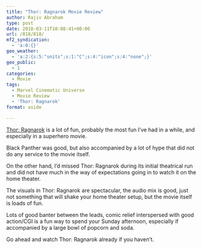 ```yaml
---
title: "Thor: Ragnarok Movie Review"
author: Rajiv Abraham
type: post
date: 2018-03-11T10:08:41+00:00
url: /818/818/
mf2_syndication:
  - 'a:0:{}'
geo_weather:
  - 'a:2:{s:5:"units";s:1:"C";s:4:"icon";s:4:"none";}'
geo_public:
  - 1
categories:
  - Movie
tags:
  - Marvel Cinematic Universe
  - Movie Review
  - 'Thor: Ragnarok'
format: aside

---
```

<p style="text-align: left;">
  <a href="https://www.imdb.com/title/tt3501632/" target="_blank" rel="noopener">Thor: Ragnarok</a> is a lot of fun, probably the most fun I&#8217;ve had in a while, and especially in a superhero movie.
</p>

<p style="text-align: left;">
  Black Panther was good, but also accompanied by a lot of hype that did not do any service to the movie itself.
</p>

<p style="text-align: left;">
  On the other hand, I&#8217;d missed Thor: Ragnarok during its initial theatrical run and did not have much in the way of expectations going in to watch it on the home theater.
</p>

<p style="text-align: left;">
  The visuals in Thor: Ragnarok are spectacular, the audio mix is good, just not something that will shake your home theater setup, but the movie itself is loads of fun.
</p>

<p style="text-align: left;">
  Lots of good banter between the leads, comic relief interspersed with good action/CGI is a fun way to spend your Sunday afternoon, especially if accompanied by a large bowl of popcorn and soda.
</p>

<p style="text-align: left;">
  Go ahead and watch Thor: Ragnarok already if you haven&#8217;t.
</p>